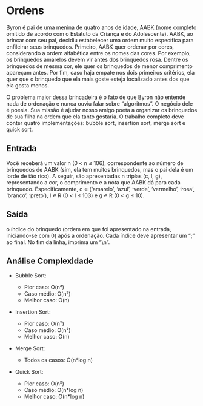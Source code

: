 # Ordens

Byron é pai de uma menina de quatro anos de idade, AABK (nome completo omitido de acordo com o Estatuto da Criança e do Adolescente). AABK, ao brincar
com seu pai, decidiu estabelecer uma ordem muito específica para enfileirar seus brinquedos. Primeiro, AABK quer ordenar por cores, considerando a ordem
alfabética entre os nomes das cores. Por exemplo, os brinquedos amarelos devem vir antes dos brinquedos rosa. Dentre os brinquedos de mesma cor, ele quer os
brinquedos de menor comprimento apareçam antes. Por fim, caso haja empate nos dois primeiros critérios, ela quer que o brinquedo que ela mais goste esteja
localizado antes dos que ela gosta menos.

O problema maior dessa brincadeira é o fato de que Byron não entende nada de ordenação e nunca ouviu falar sobre “algoritmos”. O negócio dele é poesia.
Sua missão é ajudar nosso amigo poeta a organizar os brinquedos de sua filha na ordem que ela tanto gostaria. O trabalho completo deve conter quatro implementações: 
bubble sort, insertion sort, merge sort e quick sort.

## Entrada
Você receberá um valor n (0 < n ≤ 106), correspondente ao número de brinquedos de AABK (sim, ela tem muitos brinquedos, mas o pai dela é um lorde de
tão rico). A seguir, são apresentadas n triplas (c, l, g), representando a cor, o comprimento e a nota que AABK dá para cada brinquedo. Especificamente, c ∊
(‘amarelo’, ‘azul’, ‘verde’, ‘vermelho’, ‘rosa’, ‘branco’, ‘preto’), l ∊ R (0 < l ≤ 103) e g ∊ R (0 < g ≤ 10).

## Saída
o índice do brinquedo (ordem em que foi apresentado na entrada, iniciando-se com 0) após a ordenação. Cada índice deve apresentar um “;” ao final. No fim da linha, 
imprima um “\n”.

## Análise Complexidade
- Bubble Sort:
  - Pior caso: O(n²)
  - Caso médio: O(n²)
  - Melhor caso: O(n)

- Insertion Sort:
  - Pior caso: O(n²)
  - Caso médio: O(n²)
  - Melhor caso: O(n)

- Merge Sort:
  - Todos os casos: O(n*log n)
 
- Quick Sort:
  - Pior caso: O(n²)
  - Caso médio: O(n*log n)
  - Melhor caso: O(n*log n)
